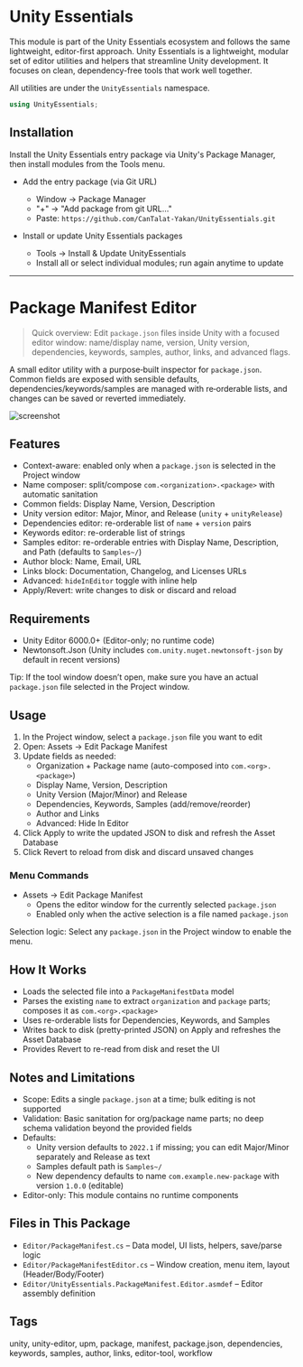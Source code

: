 # Unity Essentials

This module is part of the Unity Essentials ecosystem and follows the same lightweight, editor-first approach.
Unity Essentials is a lightweight, modular set of editor utilities and helpers that streamline Unity development. It focuses on clean, dependency-free tools that work well together.

All utilities are under the `UnityEssentials` namespace.

```csharp
using UnityEssentials;
```

## Installation

Install the Unity Essentials entry package via Unity's Package Manager, then install modules from the Tools menu.

- Add the entry package (via Git URL)
  - Window → Package Manager
  - "+" → "Add package from git URL…"
  - Paste: `https://github.com/CanTalat-Yakan/UnityEssentials.git`

- Install or update Unity Essentials packages
  - Tools → Install & Update UnityEssentials
  - Install all or select individual modules; run again anytime to update

---

# Package Manifest Editor

> Quick overview: Edit `package.json` files inside Unity with a focused editor window: name/display name, version, Unity version, dependencies, keywords, samples, author, links, and advanced flags.

A small editor utility with a purpose‑built inspector for `package.json`. Common fields are exposed with sensible defaults, dependencies/keywords/samples are managed with re‑orderable lists, and changes can be saved or reverted immediately.

![screenshot](Documentation/Screenshot.png)

## Features
- Context-aware: enabled only when a `package.json` is selected in the Project window
- Name composer: split/compose `com.<organization>.<package>` with automatic sanitation
- Common fields: Display Name, Version, Description
- Unity version editor: Major, Minor, and Release (`unity` + `unityRelease`)
- Dependencies editor: re-orderable list of `name` + `version` pairs
- Keywords editor: re-orderable list of strings
- Samples editor: re-orderable entries with Display Name, Description, and Path (defaults to `Samples~/`)
- Author block: Name, Email, URL
- Links block: Documentation, Changelog, and Licenses URLs
- Advanced: `hideInEditor` toggle with inline help
- Apply/Revert: write changes to disk or discard and reload

## Requirements
- Unity Editor 6000.0+ (Editor-only; no runtime code)
- Newtonsoft.Json (Unity includes `com.unity.nuget.newtonsoft-json` by default in recent versions)

Tip: If the tool window doesn’t open, make sure you have an actual `package.json` file selected in the Project window.

## Usage
1) In the Project window, select a `package.json` file you want to edit
2) Open: Assets → Edit Package Manifest
3) Update fields as needed:
   - Organization + Package name (auto-composed into `com.<org>.<package>`)
   - Display Name, Version, Description
   - Unity Version (Major/Minor) and Release
   - Dependencies, Keywords, Samples (add/remove/reorder)
   - Author and Links
   - Advanced: Hide In Editor
4) Click Apply to write the updated JSON to disk and refresh the Asset Database
5) Click Revert to reload from disk and discard unsaved changes

### Menu Commands
- Assets → Edit Package Manifest
  - Opens the editor window for the currently selected `package.json`
  - Enabled only when the active selection is a file named `package.json`

Selection logic: Select any `package.json` in the Project window to enable the menu.

## How It Works
- Loads the selected file into a `PackageManifestData` model
- Parses the existing `name` to extract `organization` and `package` parts; composes it as `com.<org>.<package>`
- Uses re-orderable lists for Dependencies, Keywords, and Samples
- Writes back to disk (pretty-printed JSON) on Apply and refreshes the Asset Database
- Provides Revert to re-read from disk and reset the UI

## Notes and Limitations
- Scope: Edits a single `package.json` at a time; bulk editing is not supported
- Validation: Basic sanitation for org/package name parts; no deep schema validation beyond the provided fields
- Defaults:
  - Unity version defaults to `2022.1` if missing; you can edit Major/Minor separately and Release as text
  - Samples default path is `Samples~/`
  - New dependency defaults to name `com.example.new-package` with version `1.0.0` (editable)
- Editor-only: This module contains no runtime components

## Files in This Package
- `Editor/PackageManifest.cs` – Data model, UI lists, helpers, save/parse logic
- `Editor/PackageManifestEditor.cs` – Window creation, menu item, layout (Header/Body/Footer)
- `Editor/UnityEssentials.PackageManifest.Editor.asmdef` – Editor assembly definition

## Tags
unity, unity-editor, upm, package, manifest, package.json, dependencies, keywords, samples, author, links, editor-tool, workflow
